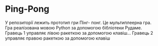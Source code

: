 # Ping-Pong
У репозиторiї лежить прототип гри Пiнг-
понг. Це мультиплеерна гра.
Гра реалізована мовою Руthоп за
допомогою бібліотеки Рудаме.
Гравець 1 управляє лівою ракеткою за
допомогою клавіш... Гравець 2 управляє
правою ракеткою за допомогою клавіш
